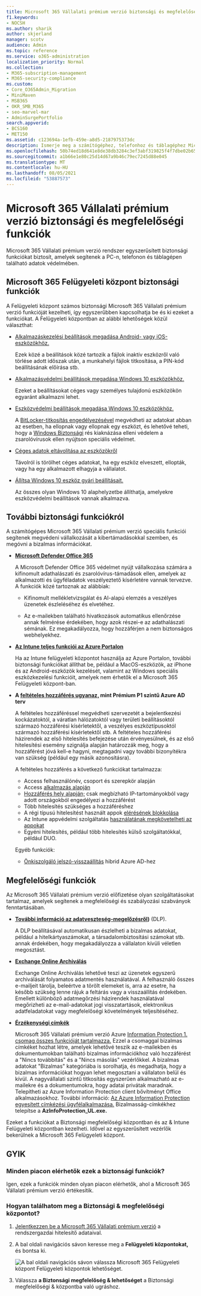 ```yaml
---
title: Microsoft 365 Vállalati prémium verzió biztonsági és megfelelőségi funkciók
f1.keywords:
- NOCSH
ms.author: sharik
author: skjerland
manager: scotv
audience: Admin
ms.topic: reference
ms.service: o365-administration
localization_priority: Normal
ms.collection:
- M365-subscription-management
- M365-security-compliance
ms.custom:
- Core_O365Admin_Migration
- MiniMaven
- MSB365
- OKR_SMB_M365
- seo-marvel-mar
- AdminSurgePortfolio
search.appverid:
- BCS160
- MET150
ms.assetid: c123694a-1efb-459e-a8d5-2187975373dc
description: Ismerje meg a számítógéphez, telefonhoz és táblagéphez Microsoft 365 Vállalati prémium verzió biztonsági funkciókat.
ms.openlocfilehash: 50b74ed18d641e8de38db3284c3ef3abf319825f4f7dbe02b6575f6c0fbc6f85
ms.sourcegitcommit: a1b66e1e80c25d14d67a9b46c79ec7245d88e045
ms.translationtype: MT
ms.contentlocale: hu-HU
ms.lasthandoff: 08/05/2021
ms.locfileid: "53887573"
---
```

# <a name="microsoft-365-business-premium-security-and-compliance-features"></a>Microsoft 365 Vállalati prémium verzió biztonsági és megfelelőségi funkciók

Microsoft 365 Vállalati prémium verzió rendszer egyszerűsített biztonsági funkciókat biztosít, amelyek segítenek a PC-n, telefonon és táblagépen található adatok védelmében.
    
## <a name="microsoft-365-admin-center-security-features"></a>Microsoft 365 Felügyeleti központ biztonsági funkciók

A Felügyeleti központ számos biztonsági Microsoft 365 Vállalati prémium verzió funkcióját kezelheti, így egyszerűbben kapcsolhatja be és ki ezeket a funkciókat. A Felügyeleti központban az alábbi lehetőségek közül választhat:
  
- [Alkalmazáskezelési beállítások megadása Android- vagy iOS-eszközökhöz.](app-protection-settings-for-android-and-ios.md) 
    
    Ezek közé a beállítások közé tartozik a fájlok inaktív eszközről való törlése adott időszak után, a munkahelyi fájlok titkosítása, a PIN-kód beállításának előírása stb.
    
- [Alkalmazásvédelmi beállítások megadása Windows 10 eszközökhöz.](protection-settings-for-windows-10-devices.md) 
    
    Ezeket a beállításokat céges vagy személyes tulajdonú eszközökön egyaránt alkalmazni lehet.
    
- [Eszközvédelmi beállítások megadása Windows 10 eszközökhöz.](protection-settings-for-windows-10-pcs.md) 
    
    A [BitLocker-titkosítás engedélyezésével](/windows/security/information-protection/bitlocker/bitlocker-frequently-asked-questions) megvédheti az adatokat abban az esetben, ha ellopnak vagy ellopnak egy eszközt, és lehetővé teheti, hogy a [Windows Biztonsági](/windows/security/threat-protection/microsoft-defender-atp/enable-exploit-protection) rés kiaknázása elleni védelem a zsarolóvírusok ellen nyújtson speciális védelmet. 
    
- [Céges adatok eltávolítása az eszközökről](remove-company-data.md)
    
    Távolról is törölhet céges adatokat, ha egy eszköz elveszett, ellopták, vagy ha egy alkalmazott elhagyja a vállalatot.
    
- [Állítsa Windows 10 eszköz gyári beállításait.](reset-devices-to-factory-settings.md) 
    
    Az összes olyan Windows 10 alaphelyzetbe állíthatja, amelyekre eszközvédelmi beállítások vannak alkalmazva.
    
## <a name="additional-security-features"></a>További biztonsági funkciókról 

A számítógépes Microsoft 365 Vállalati prémium verzió speciális funkciói segítenek megvédeni vállalkozását a kibertámadásokkal szemben, és megóvni a bizalmas információkat.
  
- **[Microsoft Defender Office 365](../security/office-365-security/defender-for-office-365.md)**
    
    A Microsoft Defender Office 365 védelmet nyújt vállalkozása számára a kifinomult adathalászati és zsarolóvírus-támadások ellen, amelyek az alkalmazotti és ügyféladatok veszélyeztető kísérletére vannak tervezve. A funkciók közé tartoznak az alábbiak:
    
  - Kifinomult mellékletvizsgálat és AI-alapú elemzés a veszélyes üzenetek észleléséhez és elvetéhez.
    
  - Az e-mailekben található hivatkozások automatikus ellenőrzése annak felmérése érdekében, hogy azok részei-e az adathalászati sémának. Ez megakadályozza, hogy hozzáférjen a nem biztonságos webhelyekhez.

- **[Az Intune teljes funkciói az Azure Portalon](/mem/intune/fundamentals/what-is-intune)**
    
    Ha az Intune felügyeleti központot használja az Azure Portalon, további biztonsági funkciókat állíthat be, például a MacOS-eszközök, az iPhone és az Android-eszközök kezelését, valamint az Windows speciális eszközkezelési funkcióit, amelyek nem érhetők el a Microsoft 365 Felügyeleti központ-ban.
- **A [feltételes hozzáférés ugyanaz,](/azure/active-directory/conditional-access/overview) mint Prémium P1 szintű Azure AD terv**


    A feltételes hozzáféréssel megvédheti szervezetét a bejelentkezési kockázatoktól, a váratlan hálózatoktól vagy területi beállításoktól származó hozzáférési kísérletektől, a veszélyes eszköztípusoktól származó hozzáférési kísérletektől stb. A feltételes hozzáférési házirendek az első hitelesítés befejezése után érvényesülnek, és az első hitelesítési esemény szignálja alapján határozzák meg, hogy a hozzáférést jóvá kell-e hagyni, megtagadni vagy további bizonyítékra van szükség (például egy másik azonosításra).

    A feltételes hozzáférés a következő funkciókat tartalmazza:

    - Access felhasználónév, csoport és szerepkör alapján
    - Access [alkalmazás alapján](/azure/active-directory/conditional-access/app-based-conditional-access) 
    - [Hozzáférés hely alapján;](/azure/active-directory/authentication/howto-registration-mfa-sspr-combined#conditional-access-policies-for-combined-registration)  csak megbízható IP-tartományokból vagy adott országokból engedélyezi a hozzáférést 
    - Több hitelesítés szükséges a hozzáféréshez
    - A régi típusú hitelesítést használt appok [elérésének blokkolása](/azure/active-directory/conditional-access/block-legacy-authentication)
    - Az Intune appvédelmi szolgáltatás [használatának megkövetelheti az appokat](/azure/active-directory/conditional-access/app-protection-based-conditional-access)
    - Egyéni hitelesítés, például több hitelesítés külső szolgáltatókkal, például DUO.
   
    Egyéb funkciók:
    - [Önkiszolgáló jelszó-visszaállítás](/azure/active-directory/authentication/concept-sspr-customization) hibrid Azure AD-hez
    
## <a name="compliance-features"></a>Megfelelőségi funkciók

Az Microsoft 365 Vállalati prémium verzió előfizetése olyan szolgáltatásokat tartalmaz, amelyek segítenek a megfelelőségi és szabályozási szabványok fenntartásában.

- **[További információ az adatveszteség-megelőzésről](../compliance/dlp-learn-about-dlp.md))** (DLP). 
    
    A DLP beállításával automatikusan észlelheti a bizalmas adatokat, például a hitelkártyaszámokat, a társadalombiztosítási számokat stb. annak érdekében, hogy megakadályozza a vállalaton kívüli véletlen megosztást.
    
- **[Exchange Online Archiválás](https://products.office.com/exchange/microsoft-exchange-online-archiving-email)**
    
    Exchange Online Archiválás lehetővé teszi az üzenetek egyszerű archiválását folyamatos adatmentés használatával. A felhasználó összes e-mailjeit tárolja, beleértve a törölt elemeket is, arra az esetre, ha később szükség lenne rájuk a feltárás vagy a visszaállítás érdekében. Emellett különböző adatmegőrzési házirendek használatával megőrizheti az e-mail-adatokat jogi visszatartások, elektronikus adatfeladatokat vagy megfelelőségi követelmények teljesítéséhez.
    
- **[Érzékenységi címkék](../compliance/sensitivity-labels.md)**

   Microsoft 365 Vállalati prémium verzió Azure [Information Protection 1. csomag összes funkcióját tartalmazza.](https://go.microsoft.com/fwlink/p/?linkid=871407) Ezzel a csomaggal  bizalmas címkéket hozhat létre, amelyek lehetővé teszik az e-mailekben és dokumentumokban található bizalmas információkhoz való hozzáférést a "Nincs továbbítás" és a "Nincs másolás" vezérlőkkel. A bizalmas adatokat "Bizalmas" kategóriába is sorolhatja, és megadhatja, hogy a bizalmas információkat hogyan lehet megosztani a vállalaton belül és kívül. A nagyvállalati szintű titkosítás egyszerűen alkalmazható az e-mailekre és a dokumentumokra, hogy adatai privátak maradnak. Telepítheti az Azure Information Protection client bővítményt Office alkalmazásokhoz. További információ: [Az Azure Information Protection egyesített címkézési ügyfélalkalmazása.](/azure/information-protection/rms-client/unifiedlabelingclient-version-release-history) Bizalmasság-címkékhez telepítse a **AzInfoProtection_UL.exe.**

Ezeket a funkciókat a Biztonsági megfelelőségi központban és az &amp; Intune Felügyeleti központban kezelheti. Idővel az egyszerűsített vezérlők bekerülnek a Microsoft 365 Felügyeleti központ.
  
    
## <a name="faq"></a>GYIK

 ### <a name="are-these-security-features-available-in-all-markets"></a>Minden piacon elérhetők ezek a biztonsági funkciók?
  
Igen, ezek a funkciók minden olyan piacon elérhetők, ahol a Microsoft 365 Vállalati prémium verzió értékesítik.
  
### <a name="how-do-i-find-the-security-amp-compliance-center"></a>Hogyan találhatom meg a Biztonsági &amp; megfelelőségi központot?
  
1. [Jelentkezzen be a Microsoft 365 Vállalati prémium verzió](https://portal.microsoft.com/) a rendszergazdai hitelesítő adataival. 
    
2. A bal oldali navigációs sávon keresse meg a **Felügyeleti központokat,** és bontsa ki. 
    
    ![A bal oldali navigációs sávon válassza Microsoft 365 Felügyeleti központ Felügyeleti központok lehetőséget.](../media/fa4484f8-c637-45fd-a7bd-bdb3abfd6c03.png)
  
3. Válassza **a Biztonsági megfelelőség &amp; lehetőséget** a Biztonsági megfelelőségi &amp; központba való ugráshoz.
